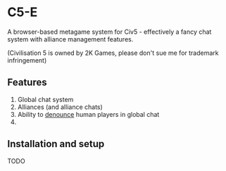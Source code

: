 # C5-E

A browser-based metagame system for Civ5 - effectively a fancy chat system with alliance management features.

(Civilisation 5 is owned by 2K Games, please don't sue me for trademark infringement)


## Features

1. Global chat system 
2. Alliances (and alliance chats)
3. Ability to [denounce]() human players in global chat
4.

## Installation and setup

TODO
